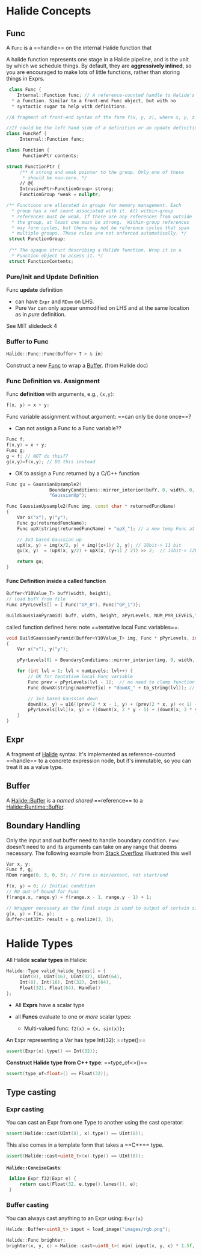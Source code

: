 # Halide Concepts

## Func

A `Func` is a ==handle== on the internal Halide function that 

A halide function represents one stage in a Halide pipeline, and is the unit by which we schedule things. By default, they are **aggressively inlined**, so you are encouraged to make lots of little functions, rather than storing things in Exprs.

```c++
 class Func {
 	Internal::Function func; // A reference-counted handle to Halide's internal representation of
  * a function. Similar to a front-end Func object, but with no
  * syntactic sugar to help with definitions.
```
```c++
//A fragment of front-end syntax of the form f(x, y, z), where x, y, z are Vars or Exprs.

//If could be the left hand side of a definition or an update definition, or it could be a call to a function. We don't know until we see how this object gets used.
class FuncRef {
     Internal::Function func;
```
```c++
class Function {
      FunctionPtr contents;
```
```c++
struct FunctionPtr {
     /** A strong and weak pointer to the group. Only one of these
      * should be non-zero. */
     // @{
     IntrusivePtr<FunctionGroup> strong;
     FunctionGroup *weak = nullptr;
```

```c++
/** Functions are allocated in groups for memory management. Each
  * group has a ref count associated with it. All within-group
  * references must be weak. If there are any references from outside
  * the group, at least one must be strong.  Within-group references
  * may form cycles, but there may not be reference cycles that span
  * multiple groups. These rules are not enforced automatically. */
 struct FunctionGroup;
 
 /** The opaque struct describing a Halide function. Wrap it in a
  * Function object to access it. */
 struct FunctionContents;
```

### Pure/Init and Update Definition

Func **update** definition 

- can have `Expr` and `RDom` on LHS.
- Pure `Var` can only appear unmodified on LHS and at the same location as in *pure* definition.

See MIT slidedeck 4

### Buffer to Func

```c++
Halide::Func::Func(Buffer< T > & im)
```

Construct a new [Func](http://halide-lang.org/docs/class_halide_1_1_func.html) to wrap a [Buffer](http://halide-lang.org/docs/class_halide_1_1_buffer.html). (from Halide doc)

### Func Definition vs. Assignment

Func **definition** with arguments, e.g., `(x,y)`: 
```c++
f(x, y) = x + y;
```

Func variable assignment without argument: ==can only be done once==?

- Can not assign a Func to a Func variable??
```c++
Func f;
f(x,y) = x + y;
Func g;
g = f; // NOT do this??
g(x,y)=f(x,y); // DO this instead
```
- OK to assign a Func returned by a C/C++ function

```c++
Func gu = GaussianUpsample2(
                BoundaryConditions::mirror_interior(bufY, 0, width, 0, height),
                "GaussianUp");

Func GaussianUpsample2(Func img, const char * returnedFuncName)
{
	Var x("x"), y("y");
	Func gu(returnedFuncName);
	Func upX(string(returnedFuncName) + "upX_"); // a new temp Func at every level

	// 3x3 based Gaussian up
	upX(x, y) = img(x/2, y) + img((x+1)/ 2, y); // 10bit-> 11 bit
	gu(x, y)  = (upX(x, y/2) + upX(x, (y+1) / 2)) >> 2;  // 11bit-> 12bit -> 10bit

    return gu;
}
```

#### Func Definition inside a called function

```c++
Buffer<Y10Value_T> bufY(width, height);
// load bufY from file
Func aPyrLevels[] = { Func("GP_0"), Func("GP_1")};

BuildGaussianPyramid( bufY, width, height, aPyrLevels, NUM_PYR_LEVELS,"GPyr_");
```

called function defined here: note ==tentative local Func variables==.

```c++
void BuildGaussianPyramid(Buffer<Y10Value_T> img, Func * pPyrLevels, int numLevels, const char * namePrefix)
{
	Var x("x"), y("y");

	pPyrLevels[0] = BoundaryConditions::mirror_interior(img, 0, width, 0, height);

	for (int lvl = 1; lvl < numLevels; lvl++) {
        // OK for tentative local Func variable
		Func prev = pPyrLevels[lvl - 1];  // no need to clamp function
		Func downX(string(namePrefix) + "downX_" + to_string(lvl)); // a new temp Func at every level

		// 3x3 based Gaussian down
		downX(x, y) = u16((prev(2 * x - 1, y) + (prev(2 * x, y) << 1) + prev(2 * x + 1, y)));
		pPyrLevels[lvl](x, y) = ((downX(x, 2 * y - 1) + (downX(x, 2 * y) << 1) + downX(x, 2 * y + 1)) >> 4);
	}
}
```



## Expr

A fragment of [Halide](http://halide-lang.org/docs/namespace_halide.html) syntax. It's implemented as reference-counted ==handle== to a concrete expression node, but it's immutable, so you can treat it as a value type.

## Buffer

A [Halide::Buffer](http://halide-lang.org/docs/class_halide_1_1_buffer.html) is a *named shared* ==reference== to a [Halide::Runtime::Buffer](http://halide-lang.org/docs/class_halide_1_1_runtime_1_1_buffer.html).

## Boundary Handling

Only the input and out buffer need to handle boundary condition. `Func` doesn't need to and its arguments can take on any range that deems necessary. The following example from [Stack Overflow](HTTPS://STACKOVERFLOW.COM/QUESTIONS/43168885/IS-THERE-ANY-WAY-TO-COMBINE-FUNCS-INTO-A-FUNC-HAS-ONE-MORE-DIMENSION) illustrated this well

```c++
Var x, y;
Func f, g;
RDom range(0, 3, 0, 3); // Form is min/extent, not start/end

f(x, y) = 0; // Initial condition
// NO out-of-bound for Func 
f(range.x, range.y) = f(range.x - 1, range.y - 1) + 1;

// Wrapper necessary as the final stage is used to output of certain size
g(x, y) = f(x, y);
Buffer<int32t> result = g.realize(3, 3);
```



# Halide Types

All Halide **scalar types** in Halide:

```c++
Halide::Type valid_halide_types[] = {
     UInt(8), UInt(16), UInt(32), UInt(64),
     Int(8), Int(16), Int(32), Int(64),
     Float(32), Float(64), Handle()
};
```

- All **Exprs** have a scalar type

- all **Funcs** evaluate to one or *more* scalar types:

  - Multi-valued func: `f2(x) = {x, sin(x)};`

An Expr representing a Var has type Int(32): ==type()==
```c++
assert(Expr(x).type() == Int(32));
```

**Construct Halide type from C++ type**: ==type_of<>()==

```c++
assert(type_of<float>() == Float(32));
```

## Type casting

### Expr casting

You can cast an Expr from one Type to another using the cast operator:

```c++
assert(Halide::cast(UInt(8), x).type() == UInt(8));
```

This also comes in a template form that takes a ==C++== type.
```c++
assert(Halide::cast<uint8_t>(x).type() == UInt(8));
```

**`Halide::ConciseCasts`**:

```c++
 inline Expr f32(Expr e) {
     return cast(Float(32, e.type().lanes()), e);
 }
```

### Buffer casting

You can always cast anything to an Expr using: `Expr(x)`

```c++
Halide::Buffer<uint8_t> input = load_image("images/rgb.png");

Halide::Func brighter;
brighter(x, y, c) = Halide::cast<uint8_t>( min( input(x, y, c) * 1.5f, 255) );
```



